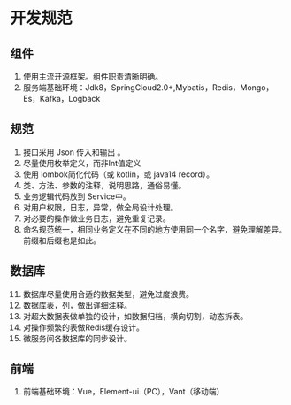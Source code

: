 # 开发规范

## 组件
1. 使用主流开源框架。组件职责清晰明确。
2. 服务端基础环境：Jdk8，SpringCloud2.0+,Mybatis，Redis，Mongo，Es，Kafka，Logback


## 规范

1. 接口采用 Json 传入和输出 。
5. 尽量使用枚举定义，而非Int值定义
5. 使用 lombok简化代码（或 kotlin，或 java14 record）。
6. 类、方法、参数的注释，说明思路，通俗易懂。
7. 业务逻辑代码放到 Service中。
8. 对用户权限，日志，异常，做全局设计处理。
9. 对必要的操作做业务日志，避免重复记录。
10. 命名规范统一，相同业务定义在不同的地方使用同一个名字，避免理解差异。前缀和后缀也是如此。



## 数据库
11. 数据库尽量使用合适的数据类型，避免过度浪费。
12. 数据库表，列，做出详细注释。
13. 对超大数据表做单独的设计，如数据归档，横向切割，动态拆表。
14. 对操作频繁的表做Redis缓存设计。
15. 微服务间各数据库的同步设计。

## 前端
1. 前端基础环境：Vue，Element-ui（PC），Vant（移动端）
